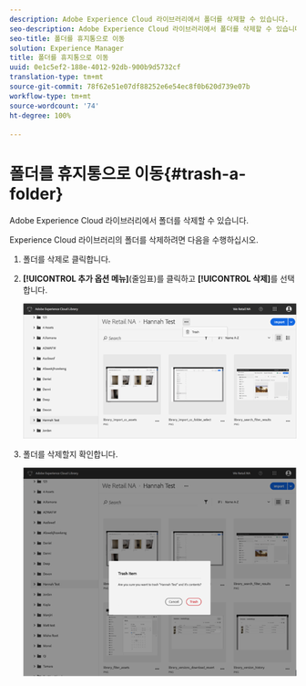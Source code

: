```yaml
---
description: Adobe Experience Cloud 라이브러리에서 폴더를 삭제할 수 있습니다.
seo-description: Adobe Experience Cloud 라이브러리에서 폴더를 삭제할 수 있습니다.
seo-title: 폴더를 휴지통으로 이동
solution: Experience Manager
title: 폴더를 휴지통으로 이동
uuid: 0e1c5ef2-188e-4012-92db-900b9d5732cf
translation-type: tm+mt
source-git-commit: 78f62e51e07df88252e6e54ec8f0b620d739e07b
workflow-type: tm+mt
source-wordcount: '74'
ht-degree: 100%

---
```



# 폴더를 휴지통으로 이동{#trash-a-folder}

Adobe Experience Cloud 라이브러리에서 폴더를 삭제할 수 있습니다.

Experience Cloud 라이브러리의 폴더를 삭제하려면 다음을 수행하십시오.

1. 폴더를 삭제로 클릭합니다.
1. **[!UICONTROL 추가 옵션 메뉴]**(줄임표)를 클릭하고 **[!UICONTROL 삭제]**&#x200B;를 선택합니다.

   ![](assets/library_folder_trash.png)

1. 폴더를 삭제할지 확인합니다.

   ![](assets/library_folder_trash_confirm.png)

